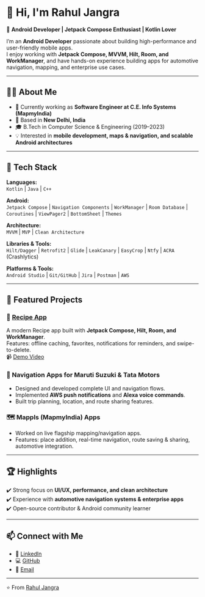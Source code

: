 
# 👋 Hi, I'm Rahul Jangra  

🚀 **Android Developer | Jetpack Compose Enthusiast | Kotlin Lover**  

I’m an **Android Developer**  passionate about building high-performance and user-friendly mobile apps.  
I enjoy working with **Jetpack Compose, MVVM, Hilt, Room, and WorkManager**, and have hands-on experience building apps for automotive navigation, mapping, and enterprise use cases.  

---

## 🧑‍💻 About Me  
- 💼 Currently working as **Software Engineer at C.E. Info Systems (MapmyIndia)**  
- 📍 Based in **New Delhi, India**  
- 🎓 B.Tech in Computer Science & Engineering (2019–2023)  
- 💡 Interested in **mobile development, maps & navigation, and scalable Android architectures**  

---

## 🚀 Tech Stack  

**Languages:**  
`Kotlin` | `Java` | `C++`  

**Android:**  
`Jetpack Compose` | `Navigation Components` | `WorkManager` | `Room Database` | `Coroutines` | `ViewPager2` | `BottomSheet` | `Themes`  

**Architecture:**  
`MVVM` | `MVP` | `Clean Architecture`  

**Libraries & Tools:**  
`Hilt/Dagger` | `Retrofit2` | `Glide` | `LeakCanary` | `EasyCrop` | `Ntfy` | `ACRA` (Crashlytics)  

**Platforms & Tools:**  
`Android Studio` | `Git/GitHub` | `Jira` | `Postman` | `AWS`  

---

## 📂 Featured Projects  

### 🍳 [Recipe App](https://github.com/rahul3310/RecipeApp)  
A modern Recipe app built with **Jetpack Compose, Hilt, Room, and WorkManager**.  
Features: offline caching, favorites, notifications for reminders, and swipe-to-delete.  
📹 [Demo Video](https://github.com/rahul3310/RecipeApp/issues/1#issue-3481580908)  

### 🚗 Navigation Apps for Maruti Suzuki & Tata Motors  
- Designed and developed complete UI and navigation flows.  
- Implemented **AWS push notifications** and **Alexa voice commands**.  
- Built trip planning, location, and route sharing features.  

### 🗺️ Mappls (MapmyIndia) Apps  
- Worked on live flagship mapping/navigation apps.  
- Features: place addition, real-time navigation, route saving & sharing, automotive integration.  

---

## 🏆 Highlights  
✔️ Strong focus on **UI/UX, performance, and clean architecture**  
✔️ Experience with **automotive navigation systems & enterprise apps**  
✔️ Open-source contributor & Android community learner  

---

## 📫 Connect with Me  

- 💼 [LinkedIn](https://linkedin.com/in/dev-rahul-jangra3310)  
- 💻 [GitHub](https://github.com/rahul3310)  
- 📧 [Email](mailto:dev.rahuljangra@gmail.com)  

---

⭐️ From [Rahul Jangra](https://github.com/rahul3310)  
